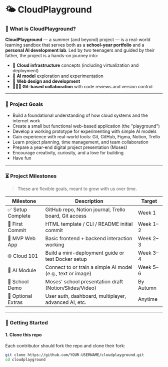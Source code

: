 # 🌤️ CloudPlayground

### 🧠 What is CloudPlayground?

**CloudPlayground** — a summer (and beyond) project — is a real-world learning sandbox that serves both as a **school-year portfolio** and a **personal AI development lab**. Led by two teenagers and guided by their father, the project is a hands-on journey into:

- 🚀 **Cloud infrastructure** concepts (including virtualization and deployment)  
- 🤖 **AI model** exploration and experimentation  
- 🎨 **Web design and development**  
- 👨‍👩‍👦 **Git-based collaboration** with code reviews and version control  


---

### 🎯 Project Goals

- Build a foundational understanding of how cloud systems and the internet work  
- Create a small but functional web-based application (the "playground")  
- Develop a working prototype for experimenting with simple AI models  
- Gain experience with real-world tools: Git, GitHub, Figma, Notion, Trello  
- Learn project planning, time management, and team collaboration  
- Prepare a year-end digital project presentation (Moses)  
- Encourage creativity, curiosity, and a love for building
- Have fun  

---

### ⏳ Project Milestones

> These are flexible goals, meant to grow with us over time.

| Milestone | Description | Target |
|----------|-------------|--------|
| ✅ Setup Complete | GitHub repo, Notion journal, Trello board, Git access | Week 1 |
| 🚧 First Commit | HTML template / CLI / README initial commit | Week 1–2 |
| 🧱 MVP Web App | Basic frontend + backend interaction working | Week 2–3 |
| 🌐 Cloud 101 | Build a mini-deployment guide or test Docker setup | Week 3–4 |
| 🧠 AI Module | Connect to or train a simple AI model (e.g., text or image) | Week 5–6 |
| 🎁 School Demo | Moses' school presentation draft (Notion/Slides/Video) | By Autumn |
| 🚀 Optional Extras | User auth, dashboard, multiplayer, advanced AI, etc. | Anytime |

---

### 🚀 Getting Started

#### 1. **Clone this repo**
Each contributor should fork the repo and clone their fork:

```bash
git clone https://github.com/YOUR-USERNAME/cloudplayground.git
cd cloudplayground
